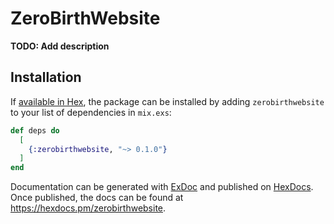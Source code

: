 # ZeroBirthWebsite

**TODO: Add description**

## Installation

If [available in Hex](https://hex.pm/docs/publish), the package can be installed
by adding `zerobirthwebsite` to your list of dependencies in `mix.exs`:

```elixir
def deps do
  [
    {:zerobirthwebsite, "~> 0.1.0"}
  ]
end
```

Documentation can be generated with [ExDoc](https://github.com/elixir-lang/ex_doc)
and published on [HexDocs](https://hexdocs.pm). Once published, the docs can
be found at <https://hexdocs.pm/zerobirthwebsite>.

